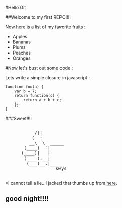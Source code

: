 #Hello Git

##Welcome to my first REPO!!!!

Now here is a list of my favorite fruits : 

* Apples
* Bananas
* Plums
* Peaches
* Oranges

#Now let's bust out some code :


Lets write a simple closure in javascript :

    function foo(a) {
        var b = 7;
        return function(c) {
            return a + b + c;
        };
    }

###Sweet!!!!
<pre>

           /(|
          (  :
         __\  \  _____
       (____)  `|
      (____)|   |
       (____).__|
        (___)__.|_____
                   swys

</pre>

*I cannot tell a lie...I jacked that thumbs up from [here](http://ascii-art.surfhome.de/content.php?id=hands).

good night!!!!
------------------
